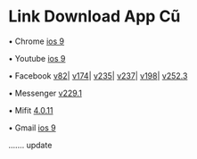 # Link Download App Cũ

• Chrome
[ios 9](https://tinyurl.com/Chromeios9-by-kien)

• Youtube
[ios 9](https://tinyurl.com/Youtubeios9-by-kien)

• Facebook 
[v82](https://tinyurl.com/Facebook-v82-by-kien)|
[v174](https://tinyurl.com/Facebook-v174-by-kien)|
[v235](https://tinyurl.com/FBv235-by-kien)|
[v237](https://tinyurl.com/Fbv237-by-kien)|
[v198](https://tinyurl.com/facebook-198)|
[v252.3](https://tinyurl.com/facebook-v252)

• Messenger
[v229.1](https://tinyurl.com/Messenger229-by-kien)

• Mifit
[4.0.11](https://tinyurl.com/Mifit-4-0-11-by-kien)

• Gmail 
[ios 9](https://tinyurl.com/Gmailios9-by-kien)

.......
update
